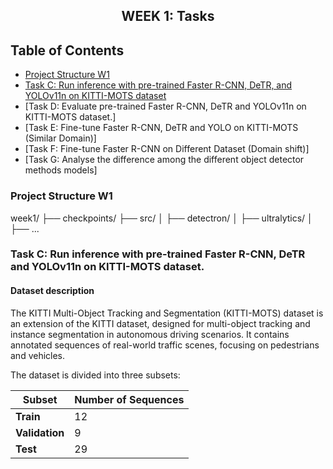 <h2 align="center">WEEK 1: Tasks</h2>

## Table of Contents

- [Project Structure W1](#project-structure-w1)
- [Task C: Run inference with pre-trained Faster R-CNN, DeTR, and YOLOv11n on KITTI-MOTS dataset](#task-c-run-inference-with-pre-trained-faster-r-cnn-detr-and-yolov11n-on-kitti-mots-dataset)
- [Task D:  Evaluate pre-trained Faster R-CNN, DeTR and YOLOv11n on KITTI-MOTS dataset.]
- [Task E:  Fine-tune Faster R-CNN, DeTR and YOLO on KITTI-MOTS (Similar Domain)]
- [Task F: Fine-tune Faster R-CNN on Different Dataset (Domain shift)]
- [Task G: Analyse the difference among the different object detector methods models]


### Project Structure W1

week1/
    ├── checkpoints/
    ├── src/
    │   ├── detectron/
    │   ├── ultralytics/
    │   ├── ...

### Task C: Run inference with pre-trained Faster R-CNN, DeTR and YOLOv11n on KITTI-MOTS dataset.

#### Dataset description
The KITTI Multi-Object Tracking and Segmentation (KITTI-MOTS) dataset is an extension of the KITTI dataset, designed for multi-object tracking and instance segmentation in autonomous driving scenarios. It contains annotated sequences of real-world traffic scenes, focusing on pedestrians and vehicles.

The dataset is divided into three subsets:

| Subset      | Number of Sequences |
|------------|--------------------|
| **Train**  | 12                |
| **Validation** | 9 |
| **Test**   | 29                 |
